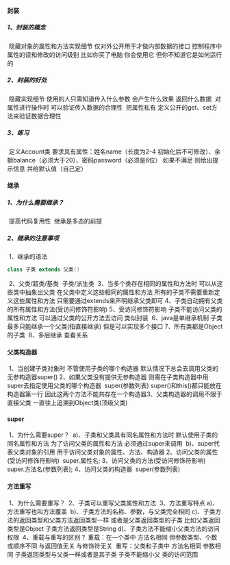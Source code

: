 #### 封装

##### 1、封装的概念

​		隐藏对象的属性和方法实现细节 仅对外公开用于才做内部数据的接口 控制程序中属性的读和修改的访问级别 比如你买了电脑 你会使用它 但你不知道它是如何运行的

##### 2、封装的好处

​		隐藏实现细节 使用的人只需知道传入什么参数 会产生什么效果 返回什么数据
​		对属性进行操作时 可以验证传入数据的合理性
​		把属性私有 定义公开的get、set方法来验证数据合理性

##### 3、练习

​		定义Account类 要求具有属性：姓名name（长度为2-4 初始化后不可修改）、余额balance（必须大于20）、密码password（必须是6位） 如果不满足 则给出提示信息 并给默认值（自己定）

#### 继承

##### 1、为什么需要继承？

​		提高代码复用性
​		继承是多态的前提

##### 2、继承的注意事项

​		1、继承的语法			

```java
class 子类 extends 父类()
```

​		2、父类/超类/基类
​			  子类/派生类
​		3、当多个类存在相同的属性和方法时 可以从这些类中抽象出父类 在父类中定义这些相同的属性和方法 所有的子类不需要重新定义这些属性和方法 只需要通过extends来声明继承父类即可
​		4、子类自动拥有父类的所有属性和方法(受访问修饰符影响)
​		5、受访问修饰符影响 子类不能访问父类的属性和方法 可以通过父类的公开方法去访问 类似封装
​		6、java是单继承机制 子类最多只能继承一个父类(指直接继承) 但是可以实现多个接口
​		7、所有类都是Object的子类
​		8、多层继承 查看关系

#### 父类构造器

​		1、当创建子类对象时 不管使用子类的哪个构造器 默认情况下总会去调用父类的无参构造器super()
​		2、如果父类没有提供无参构造器 则需在子类构造器中用super去指定使用父类的哪个构造器
​				super(参数列表)
​				super()和this()都只能放在构造器第一行 因此这两个方法不能共存在一个构造器
​		3、父类构造器的调用不限于直接父类 一直往上追溯到Object类(顶级父类)

#### super

​		1、为什么需要super？
​				a)、子类和父类具有同名属性和方法时 默认使用子类的同名属性和方法 为了访问父类的属性和方法 必须通过super来调用
​				b)、super代表父类对象的引用 用于访问父类对象的属性、方法、构造器
​		2、访问父类的属性(受访问修饰符影响)
​				super.属性名;
​		3、访问父类的方法(受访问修饰符影响)
​				super.方法名(参数列表);
​		4、访问父类的构造器
​				super(参数列表)

#### 方法重写

​		1、为什么需要重写？
​		2、子类可以重写父类属性和方法
​		3、方法重写特点
​				a)、方法重写也叫方法覆盖
​				b)、子类方法的名称、参数，与父类完全相同
​				c)、子类方法的返回类型和父类方法返回类型一样 或者是父类返回类型的子类
​					   比如父类返回类型是Object 子类方法返回类型是String
​				d)、子类方法不能缩小父类方法的访问权限
​		4、重载与重写的区别？
​				重载：在一个类中 方法名相同 但参数类型、个数或顺序不同 与返回值无关 与修饰符无关
​				重写：父类和子类中 方法名相同 参数相同 子类返回类型与父类一样或者是其子类 子类不能缩小父						   类的访问范围
